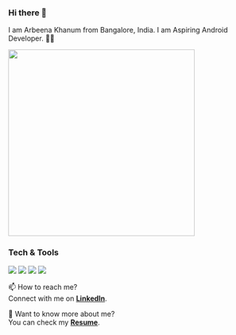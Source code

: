 ### Hi there 👋

<!--
**ArbeenaKhanum/ArbeenaKhanum** is a ✨ _special_ ✨ repository because its `README.md` (this file) appears on your GitHub profile.

Here are some ideas to get you started:

- 🔭 I’m currently working on ...
- 🌱 I’m currently learning ...
- 👯 I’m looking to collaborate on ...
- 🤔 I’m looking for help with ...
- 💬 Ask me about ...
- 📫 How to reach me: ...
- 😄 Pronouns: ...
- ⚡ Fun fact: ...
-->

I am Arbeena Khanum from Bangalore, India. I am Aspiring Android Developer. :woman_technologist:

<img src="https://designscreations.in/images/career1.gif" height="375px"/>

### Tech & Tools

<img src = "https://img.shields.io/badge/-HTML5-E34F26?style=flat&logo=html5&logoColor=white"> <img src = "https://img.shields.io/badge/-CSS3-1572B6?style=flat&logo=css3&logoColor=white"> <img src="http://img.shields.io/badge/-Git-F1502F?style=flat&logo=git&logoColor=FFFFFF"> <img src="http://img.shields.io/badge/-Github-000000?style=flat&logo=github&logoColor=FFFFFF">

📫 How to reach me? <br/>
Connect with me on **[LinkedIn](https://www.linkedin.com/in/arbeena-khanum-4ab21217a/)**.

💬 Want to know more about me? <br/>
You can check my **[Resume](https://github.com/ArbeenaKhanum/ArbeenaKhanum/blob/main/Arbeena%20Khanum%20Resume.pdf)**.
